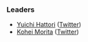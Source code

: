 ### Leaders

* [Yuichi Hattori](mailto:yuichi.hattori@owasp.org) ([Twitter](https://twitter.com/eidwinds))
* [Kohei Morita](mailto:kohei.morita@owasp.org) ([Twitter](https://twitter.com/mrtc0))

